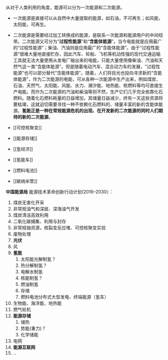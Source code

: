 从对于人类利用的角度，能源可以分为一次能源和二次能源。
- 一次能源是直接可以从自然中大量提取的能源，如石油，不可再生；如风能，太阳能，可再生。
- 二次能源是需要经过加工转换成的能源，是联系一次能源和能源用户的中间纽带。二次能源又可分为“**过程性能源**”和“**含能体能源**”。当今电能就是应用最广的“过程性能源”；柴油、汽油则是应用最广的“含能体能源”。由于“过程性能源”很难大量地直接贮存，因此汽车、轮船、飞机等机动性强的现代交通运输工具就无法大量使用从发电厂输出来的电能，只能大量使用像柴油、汽油和天然气这一类“含能体能源”。但是随着电动汽车、混合动力车的发展，"过程性能源"也可以部分替代“含能体能源”。随着，人们将目光也投向寻求新的“含能体能源”，作为二次能源的电能，可从各种一次能源中生产出来，例如煤炭、石油、天然气、太阳能、风能、水力、潮汐能、地热能、核燃料等均可直接生产电能。而作为二次能源的汽油和柴油等则不然，生产它们几乎完全依靠化石燃料。随着化石燃料耗量的日益增加，其储量日益减少，终有一天这些资源将要枯竭，这就迫切需要寻找一种不依赖化石燃料的、储量丰富的新的含能体能源。**氢能正是一种在常规能源危机的出现、在开发新的二次能源的同时人们期待的新的二次能源**。

- [[可控核聚变]]
- [[能源存储]]
- [[氢经济]]
- [[氢能车]]
- [[燃料电池]]
- [[碳纳米管]]

**中国能源局** 能源技术革命创新行动计划(2016–2030）：
1. 煤炭无害化开采
2. 非常规油气和深层、深海油气开发
3. 煤炭清洁高效利用
4. 二氧化碳捕集、利用与封存
5. 非常规铀资源，核裂变反应堆、可控核聚变实验
6. 废物处理
7. **光伏**
8. 风
9. **氢能**
	1. 太阳能光解制氢？
	2. 热分解制氢？
	3. 电解水制氢
	4. 核能制氢？
	5. 燃油制氢
	6. 存储
	7. 燃料电池分布式大型发电、终端能源（氢车）
10. 生物能、海洋能、地热能
11. 燃气轮机 
12. **能源存储**
	1. 储热
	2. 势能(重力)？
	3. 化学储能
13. 电网
14. **能源互联网**
15. ..

